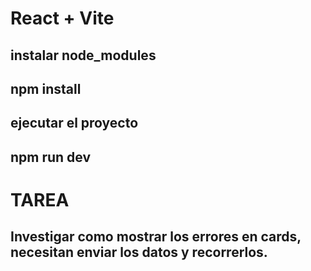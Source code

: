 # React + Vite
## instalar node_modules
## npm install

## ejecutar el proyecto
## npm run dev


# TAREA 
## Investigar como mostrar los errores en cards, necesitan enviar los datos y recorrerlos.
